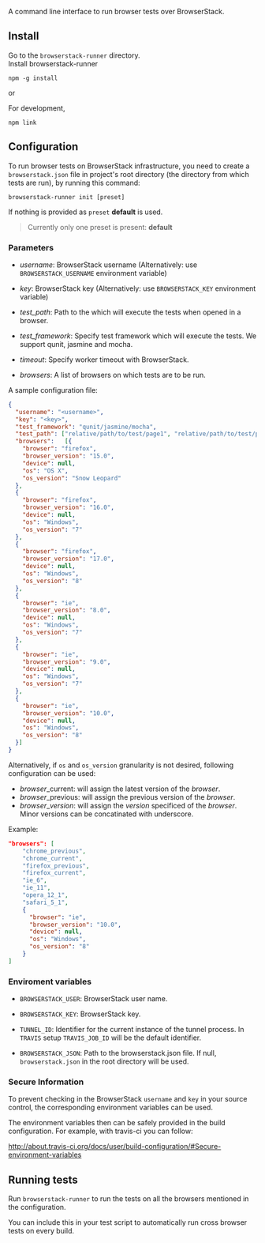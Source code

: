 A command line interface to run browser tests over BrowserStack.

## Install
Go to the `browserstack-runner` directory.  
Install browserstack-runner

    npm -g install

or


For development,

    npm link

## Configuration
To run browser tests on BrowserStack infrastructure, you need to
create a `browserstack.json` file in project's root directory (the
directory from which tests are run), by running this command:

    browserstack-runner init [preset]

If nothing is provided as `preset` **default** is used.

> Currently only one preset is present: **default**

### Parameters

 - *username*: BrowserStack username
   (Alternatively: use `BROWSERSTACK_USERNAME` environment variable)

 - *key*: BrowserStack key
   (Alternatively: use `BROWSERSTACK_KEY` environment variable)

 - *test_path*: Path to the which will execute the tests when opened
   in a browser.

 - *test_framework*: Specify test framework which will execute the tests.
    We support qunit, jasmine and mocha.

 - *timeout*: Specify worker timeout with BrowserStack.

 - *browsers*: A list of browsers on which tests are to be run.

A sample configuration file:

```json
{
  "username": "<username>",
  "key": "<key>",
  "test_framework": "qunit/jasmine/mocha",
  "test_path": ["relative/path/to/test/page1", "relative/path/to/test/page2"],
  "browsers":   [{
    "browser": "firefox",
    "browser_version": "15.0",
    "device": null,
    "os": "OS X",
    "os_version": "Snow Leopard"
  },
  {
    "browser": "firefox",
    "browser_version": "16.0",
    "device": null,
    "os": "Windows",
    "os_version": "7"
  },
  {
    "browser": "firefox",
    "browser_version": "17.0",
    "device": null,
    "os": "Windows",
    "os_version": "8"
  },
  {
    "browser": "ie",
    "browser_version": "8.0",
    "device": null,
    "os": "Windows",
    "os_version": "7"
  },
  {
    "browser": "ie",
    "browser_version": "9.0",
    "device": null,
    "os": "Windows",
    "os_version": "7"
  },
  {
    "browser": "ie",
    "browser_version": "10.0",
    "device": null,
    "os": "Windows",
    "os_version": "8"
  }]
}
```

Alternatively, if `os` and `os_version` granularity is not desired, following configuration can be used:
- *browser*_current: will assign the latest version of the *browser*.
- *browser*_previous: will assign the previous version of the *browser*.
- *browser*_*version*: will assign the *version* specificed of the *browser*. Minor versions can be concatinated with underscore.

Example:
```json
"browsers": [
    "chrome_previous",
    "chrome_current",
    "firefox_previous",
    "firefox_current",
    "ie_6",
    "ie_11",
    "opera_12_1",
    "safari_5_1",
    {
      "browser": "ie",
      "browser_version": "10.0",
      "device": null,
      "os": "Windows",
      "os_version": "8"
    }
]
```

### Enviroment variables

* `BROWSERSTACK_USER`:
BrowserStack user name.

* `BROWSERSTACK_KEY`:
BrowserStack key.

* `TUNNEL_ID`:
Identifier for the current instance of the tunnel process. In `TRAVIS` setup `TRAVIS_JOB_ID` will be the default identifier.

* `BROWSERSTACK_JSON`:
Path to the browserstack.json file. If null, `browserstack.json` in the root directory will be used.


### Secure Information

To prevent checking in the BrowserStack `username` and `key` in your
source control, the corresponding environment variables can be used.

The environment variables then can be safely provided in the build
configuration. For example, with travis-ci you can follow:

http://about.travis-ci.org/docs/user/build-configuration/#Secure-environment-variables

## Running tests
Run `browserstack-runner` to run the tests on all the browsers mentioned
in the configuration.

You can include this in your test script to automatically run cross
browser tests on every build.